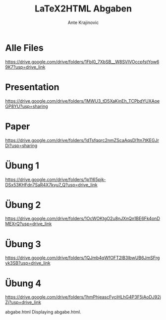 
<!DOCTYPE html>
<html xmlns="http://www.w3.org/1999/xhtml" lang="" xml:lang="">
<head>
  <meta charset="utf-8" />
  <meta name="generator" content="pandoc" />
  <meta name="viewport" content="width=device-width, initial-scale=1.0, user-scalable=yes" />
  <meta name="author" content="Ante Krajinovic" />
  <title>LaTeX2HTML Abgaben</title>
  <style>
    html {
      color: #1a1a1a;
      background-color: #fdfdfd;
    }
    body {
      margin: 0 auto;
      max-width: 36em;
      padding-left: 50px;
      padding-right: 50px;
      padding-top: 50px;
      padding-bottom: 50px;
      hyphens: auto;
      overflow-wrap: break-word;
      text-rendering: optimizeLegibility;
      font-kerning: normal;
    }
    @media (max-width: 600px) {
      body {
        font-size: 0.9em;
        padding: 12px;
      }
      h1 {
        font-size: 1.8em;
      }
    }
    @media print {
      html {
        background-color: white;
      }
      body {
        background-color: transparent;
        color: black;
        font-size: 12pt;
      }
      p, h2, h3 {
        orphans: 3;
        widows: 3;
      }
      h2, h3, h4 {
        page-break-after: avoid;
      }
    }
    p {
      margin: 1em 0;
    }
    a {
      color: #1a1a1a;
    }
    a:visited {
      color: #1a1a1a;
    }
    img {
      max-width: 100%;
    }
    svg {
      height: auto;
      max-width: 100%;
    }
    h1, h2, h3, h4, h5, h6 {
      margin-top: 1.4em;
    }
    h5, h6 {
      font-size: 1em;
      font-style: italic;
    }
    h6 {
      font-weight: normal;
    }
    ol, ul {
      padding-left: 1.7em;
      margin-top: 1em;
    }
    li > ol, li > ul {
      margin-top: 0;
    }
    blockquote {
      margin: 1em 0 1em 1.7em;
      padding-left: 1em;
      border-left: 2px solid #e6e6e6;
      color: #606060;
    }
    code {
      font-family: Menlo, Monaco, Consolas, 'Lucida Console', monospace;
      font-size: 85%;
      margin: 0;
      hyphens: manual;
    }
    pre {
      margin: 1em 0;
      overflow: auto;
    }
    pre code {
      padding: 0;
      overflow: visible;
      overflow-wrap: normal;
    }
    .sourceCode {
     background-color: transparent;
     overflow: visible;
    }
    hr {
      border: none;
      border-top: 1px solid #1a1a1a;
      height: 1px;
      margin: 1em 0;
    }
    table {
      margin: 1em 0;
      border-collapse: collapse;
      width: 100%;
      overflow-x: auto;
      display: block;
      font-variant-numeric: lining-nums tabular-nums;
    }
    table caption {
      margin-bottom: 0.75em;
    }
    tbody {
      margin-top: 0.5em;
      border-top: 1px solid #1a1a1a;
      border-bottom: 1px solid #1a1a1a;
    }
    th {
      border-top: 1px solid #1a1a1a;
      padding: 0.25em 0.5em 0.25em 0.5em;
    }
    td {
      padding: 0.125em 0.5em 0.25em 0.5em;
    }
    header {
      margin-bottom: 4em;
      text-align: center;
    }
    #TOC li {
      list-style: none;
    }
    #TOC ul {
      padding-left: 1.3em;
    }
    #TOC > ul {
      padding-left: 0;
    }
    #TOC a:not(:hover) {
      text-decoration: none;
    }
    code{white-space: pre-wrap;}
    span.smallcaps{font-variant: small-caps;}
    div.columns{display: flex; gap: min(4vw, 1.5em);}
    div.column{flex: auto; overflow-x: auto;}
    div.hanging-indent{margin-left: 1.5em; text-indent: -1.5em;}
    /* The extra [class] is a hack that increases specificity enough to
       override a similar rule in reveal.js */
    ul.task-list[class]{list-style: none;}
    ul.task-list li input[type="checkbox"] {
      font-size: inherit;
      width: 0.8em;
      margin: 0 0.8em 0.2em -1.6em;
      vertical-align: middle;
    }
    .display.math{display: block; text-align: center; margin: 0.5rem auto;}
  </style>
</head>
<body>
<header id="title-block-header">
<h1 class="title">LaTeX2HTML Abgaben</h1>
<p class="author">Ante Krajinovic</p>
</header>
<h1 id="alle-files">Alle Files</h1>
<p><a
href="https://drive.google.com/drive/folders/1FbI0_7XbSB__W8SVlVOccpfstYow69K7?usp=drive_link"
class="uri">https://drive.google.com/drive/folders/1FbI0_7XbSB__W8SVlVOccpfstYow69K7?usp=drive_link</a></p>
<h1 id="presentation">Presentation</h1>
<p><a
href="https://drive.google.com/drive/folders/1MWU3_tD5XaKinEh_TCPbdYUXAoeGP8YU?usp=sharing"
class="uri">https://drive.google.com/drive/folders/1MWU3_tD5XaKinEh_TCPbdYUXAoeGP8YU?usp=sharing</a></p>
<h1 id="paper">Paper</h1>
<p><a
href="https://drive.google.com/drive/folders/1dTsfqqrc2nmZScaAqsDl1tn7tKEGJrDi?usp=sharing"
class="uri">https://drive.google.com/drive/folders/1dTsfqqrc2nmZScaAqsDl1tn7tKEGJrDi?usp=sharing</a></p>
<h1 id="übung-1">Übung 1</h1>
<p><a
href="https://drive.google.com/drive/folders/1p1165pjk-DSx53KHFdn7SaR4X7kyu7_Q?usp=drive_link"
class="uri">https://drive.google.com/drive/folders/1p1165pjk-DSx53KHFdn7SaR4X7kyu7_Q?usp=drive_link</a></p>
<h1 id="übung-2">Übung 2</h1>
<p><a
href="https://drive.google.com/drive/folders/1OcWOKtgO2u8nJXnQn1BE6Fk4onDMEXrQ?usp=drive_link"
class="uri">https://drive.google.com/drive/folders/1OcWOKtgO2u8nJXnQn1BE6Fk4onDMEXrQ?usp=drive_link</a></p>
<h1 id="übung-3">Übung 3</h1>
<p><a
href="https://drive.google.com/drive/folders/1QJmb4qWfOFT2lB3lbwUB6JmSFrgyk3SB?usp=drive_link"
class="uri">https://drive.google.com/drive/folders/1QJmb4qWfOFT2lB3lbwUB6JmSFrgyk3SB?usp=drive_link</a></p>
<h1 id="übung-4">Übung 4</h1>
<p><a
href="https://drive.google.com/drive/folders/1hmPhjeascFyciHLhG4P3F5jAoDJ92jZj?usp=drive_link"
class="uri">https://drive.google.com/drive/folders/1hmPhjeascFyciHLhG4P3F5jAoDJ92jZj?usp=drive_link</a></p>
</body>
</html>
abgabe.html
Displaying abgabe.html.
